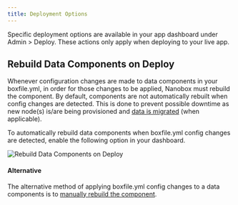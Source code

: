 ```yaml
---
title: Deployment Options
---
```


Specific deployment options are available in your app dashboard under Admin > Deploy. These actions only apply when deploying to your live app.

## Rebuild Data Components on Deploy
Whenever configuration changes are made to data components in your boxfile.yml, in order for those changes to be applied, Nanobox must rebuild the component. By default, components are not automatically rebuilt when config changes are detected. This is done to prevent possible downtime as new node(s) is/are being provisioned and [data is migrated](/data-management/data-migrations-scaling/) (when applicable).

To automatically rebuild data components when boxfile.yml config changes are detected, enable the following option in your dashboard.

![Rebuild Data Components on Deploy](/src-images/deploy-options-rebuild-data.png)

#### Alternative
The alternative method of applying boxfile.yml config changes to a data components is to [manually rebuild the component](/app-management/server-component-admin/#component-options).
